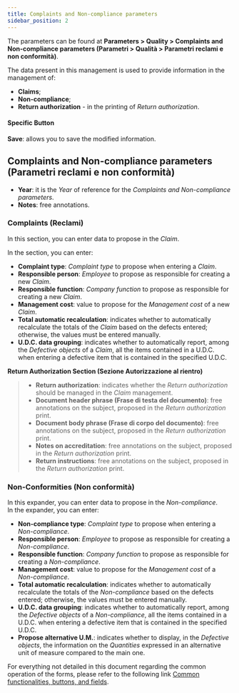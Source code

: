 ```yaml
---
title: Complaints and Non-compliance parameters
sidebar_position: 2
---
```


The parameters can be found at **Parameters > Quality > Complaints and Non-compliance parameters (Parametri > Qualità > Parametri reclami e non conformità)**.   

The data present in this management is used to provide information in the management of:   
- **Claims**;   
- **Non-compliance**;   
- **Return authorization** - in the printing of *Return authorization*.   

#### Specific Button

**Save**: allows you to save the modified information.  

## Complaints and Non-compliance parameters (Parametri reclami e non conformità)      

- **Year**: it is the *Year* of reference for the *Complaints and Non-compliance parameters*.   
- **Notes**: free annotations.   

### Complaints (Reclami)      

In this section, you can enter data to propose in the *Claim*.    

In the section, you can enter:   
- **Complaint type**: *Complaint type* to propose when entering a *Claim*.   
- **Responsible person**: *Employee* to propose as responsible for creating a new *Claim*.   
- **Responsible function**: *Company function* to propose as responsible for creating a new *Claim*.   
- **Management cost**: value to propose for the *Management cost* of a new *Claim*.   
- **Total automatic recalculation**: indicates whether to automatically recalculate the totals of the *Claim* based on the defects entered; otherwise, the values must be entered manually.   
- **U.D.C. data grouping**: indicates whether to automatically report, among the *Defective objects* of a *Claim*, all the items contained in a U.D.C. when entering a defective item that is contained in the specified U.D.C.   

**Return Authorization Section (Sezione Autorizzazione al rientro)**   
>- **Return authorization**: indicates whether the *Return authorization* should be managed in the *Claim* management.   
>- **Document header phrase (Frase di testa del documento)**: free annotations on the subject, proposed in the *Return authorization* print.   
>- **Document body phrase (Frase di corpo del documento)**: free annotations on the subject, proposed in the *Return authorization* print.   
>- **Notes on accreditation**: free annotations on the subject, proposed in the *Return authorization* print.   
>- **Return instructions**: free annotations on the subject, proposed in the *Return authorization* print.   

### Non-Conformities (Non conformità)      

In this expander, you can enter data to propose in the *Non-compliance*.   
In the expander, you can enter:   
- **Non-compliance type**: *Complaint type* to propose when entering a *Non-compliance*.   
- **Responsible person**: *Employee* to propose as responsible for creating a *Non-compliance*.   
- **Responsible function**: *Company function* to propose as responsible for creating a *Non-compliance*.   
- **Management cost**: value to propose for the *Management cost* of a *Non-compliance*.   
- **Total automatic recalculation**: indicates whether to automatically recalculate the totals of the *Non-compliance* based on the defects entered; otherwise, the values must be entered manually.   
- **U.D.C. data grouping**: indicates whether to automatically report, among the *Defective objects* of a *Non-compliance*, all the items contained in a U.D.C. when entering a defective item that is contained in the specified U.D.C.   
- **Propose alternative U.M.**: indicates whether to display, in the *Defective objects*, the information on the *Quantities* expressed in an alternative unit of measure compared to the main one.   

For everything not detailed in this document regarding the common operation of the forms, please refer to the following link [Common functionalities, buttons, and fields](/docs/guide/common).
